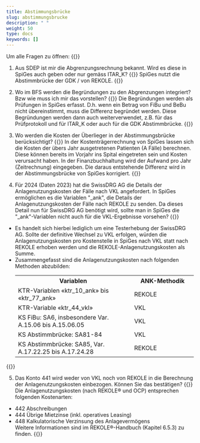 ```yaml
---
title: Abstimmungsbrücke 
slug: abstimmungsbrucke
description: " "
weight: 50
type: docs
keywords: []
---
```


Um alle Fragen zu öffnen: {{<collapsibleGroupCommand groupId="abstimmungsbrucke">}}

1. Aus SDEP ist mir die Abgrenzungsrechnung bekannt. Wird es diese in SpiGes auch geben oder nur gemäss ITAR_K?
{{<collapsibleBlock groupId="abstimmungsbrucke">}}
SpiGes nutzt die Abstimmbrücke der GDK / von REKOLE.
{{</collapsibleBlock>}}

2. Wo im BFS werden die Begründungen zu den Abgrenzungen integriert? Bzw wie muss ich mir das vorstellen?
{{<collapsibleBlock groupId="abstimmungsbrucke">}}
Die Begründungen werden als Prüfungen in SpiGes erfasst. D.h. wenn ein Betrag von FiBu und BeBu nicht übereinstimmt, muss die Differenz begründet werden. Diese Begründungen werden dann auch weiterverwendet, z.B. für das Prüfprotokoll und für ITAR_K oder auch für die GDK Abstimmbrücke.
{{</collapsibleBlock>}}

3. Wo werden die Kosten der Überlieger in der Abstimmungsbrücke berücksichtigt? 
{{<collapsibleBlock groupId="abstimmungsbrucke">}}
In der Kostenträgerrechnung von SpiGes lassen sich die Kosten der übers Jahr ausgetretenen Patienten (A Fälle) berechnen. Diese können bereits im Vorjahr ins Spital eingetreten sein und Kosten verursacht haben. In der Finanzbuchhaltung wird der Aufwand pro Jahr (Zeitrechnung) eingegeben. Die daraus entstehende Differenz wird in der Abstimmungsbrücke von SpiGes korrigiert.
{{</collapsibleBlock>}}

4. Für 2024 (Daten 2023) hat die SwissDRG AG die Details der Anlagenutzungskosten der Fälle nach VKL angefordert. In SpiGes ermöglichen es die Variablen "_ank", die Details der Anlagenutzungskosten der Fälle nach REKOLE zu senden. Da dieses Detail nun für SwissDRG AG benötigt wird, sollte man in SpiGes die "_ank"-Variablen nicht auch für die VKL-Ergebnisse vorsehen? 
{{<collapsibleBlock groupId="abstimmungsbrucke">}}
<ul>
<li>	Es handelt sich hierbei lediglich um eine Testerhebung der SwissDRG AG. Sollte der definitive Wechsel zu VKL erfolgen, würden die Anlagenutzungskosten pro Kostenstelle in SpiGes nach VKL statt nach REKOLE erhoben werden und die REKOLE-Anlagenutzungskosten als Summe. </li>

<li>	Zusammengefasst sind die Anlagenutzungskosten nach folgenden Methoden abzubilden:
<table class="w-100"">
  <tr>
    <th style="width:65%"> Variablen </div></th>
    <th> ANK-Methodik </th>
  </tr>
  <tr>
    <td> KTR-Variablen «ktr_10_ank» bis «ktr_77_ank» </td>
    <td> REKOLE </td>
  </tr>
  <tr>
    <td> KTR-Variable «ktr_44_vkl» </td>
    <td> VKL </td>
  </tr>
  <tr>
    <td> KS FiBu: SA6, insbesondere Var. A.15.06 bis A.15.06.05 </td>
    <td> VKL </td>
  </tr>
  <tr>
    <td> KS Abstimmbrücke: SA81-84 </td>
    <td> VKL </td>
  </tr>
  <tr>
    <td> KS Abstimmbrücke: SA85, Var. A.17.22.25 bis A.17.24.28 </td>
    <td> REKOLE </td>
  </tr>
</table>
</li>
</ul>
{{</collapsibleBlock>}}

5. Das Konto 441 wird weder von VKL noch von REKOLE in die Berechnung der Anlagenutzungskosten einbezogen. Können Sie das bestätigen?
{{<collapsibleBlock groupId="abstimmungsbrucke">}}
Die Anlagenutzungskosten (nach REKOLE® und OCP) entsprechen folgenden Kostenarten: <br />
- 442 Abschreibungen <br />
- 444 Übrige Mietzinse (inkl. operatives Leasing) <br />
- 448 Kalkulatorische Verzinsung des Anlagevermögens <br />
Weitere Informationen sind im REKOLE®-Handbuch (Kapitel 6.5.3) zu finden.
{{</collapsibleBlock>}}

